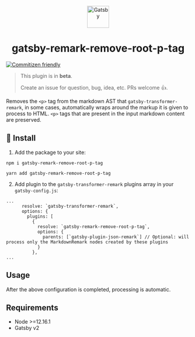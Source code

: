<p align="center">
  <a href="https://www.gatsbyjs.org">
    <img alt="Gatsby" src="https://www.gatsbyjs.org/monogram.svg" width="60" />
  </a>
</p>
<h1 align="center">
  gatsby-remark-remove-root-p-tag
</h1>

[![Commitizen friendly](https://img.shields.io/badge/commitizen-friendly-brightgreen.svg)](http://commitizen.github.io/cz-cli/)

> This plugin is in **beta**.
>
> Create an issue for question, bug, idea, etc. PRs welcome 👍.

Removes the `<p>` tag from the markdown AST that `gatsby-transformer-remark`, in some cases, automatically wraps around the markup it is given to process to HTML. `<p>` tags that are present in the input markdown content are preserved.

## 🚀 Install

1. Add the package to your site:

```shell
npm i gatsby-remark-remove-root-p-tag

yarn add gatsby-remark-remove-root-p-tag
```

2. Add plugin to the `gatsby-transformer-remark` plugins array in your `gatsby-config.js`:

```
...
      resolve: `gatsby-transformer-remark`,
      options: {
        plugins: [
          {
            resolve: `gatsby-remark-remove-root-p-tag`,
            options: {
              parents: [`gatsby-plugin-json-remark`] // Optional: will process only the MarkdownRemark nodes created by these plugins
            }
          },
...
```

## Usage

After the above configuration is completed, processing is automatic.

## Requirements

+ Node >=12.16.1
+ Gatsby v2
